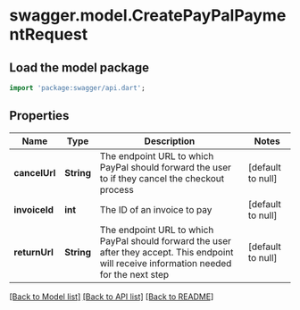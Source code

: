 # swagger.model.CreatePayPalPaymentRequest

## Load the model package
```dart
import 'package:swagger/api.dart';
```

## Properties
Name | Type | Description | Notes
------------ | ------------- | ------------- | -------------
**cancelUrl** | **String** | The endpoint URL to which PayPal should forward the user to if they cancel the checkout process | [default to null]
**invoiceId** | **int** | The ID of an invoice to pay | [default to null]
**returnUrl** | **String** | The endpoint URL to which PayPal should forward the user after they accept. This endpoint will receive information needed for the next step | [default to null]

[[Back to Model list]](../README.md#documentation-for-models) [[Back to API list]](../README.md#documentation-for-api-endpoints) [[Back to README]](../README.md)


